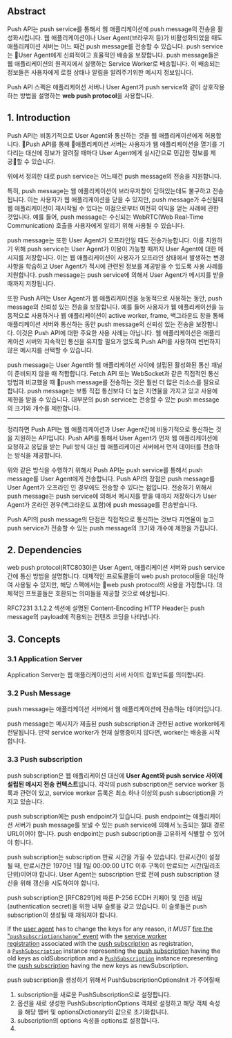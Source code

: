 
## Abstract
Push API는 push service를 통해서 웹 애플리케이션에 push message의 전송을 활성화시킵니다. 웹 애플리케이션이나 User Agent(브라우저 등)가 비활성화되었을 때도 애플리케이션 서버는 어느 때건 push message를 전송할 수 있습니다. push service는 User Agent에게 신뢰적이고 효율적인 배송을 보장합니다. push message들은 웹 애플리케이션의 원격지에서 실행하는 Service Worker로 배송됩니다. 이 배송되는 정보들은 사용자에게 로컬 상태나 알림을 알려주기위한 메시지 정보입니다.

Push API 스펙은 애플리케이션 서버나 User Agent가 push service와 같이 상호작용하는 방법을 설명하는 **web push protocol**을 사용합니다.


## 1. Introduction
Push API는 비동기적으로 User Agent와 통신하는 것을 웹 애플리케이션에게 허용합니다. Push API를 통해 애플리케이션 서버는 사용자가 웹 애플리케이션을 열기를 기다리는 대신에 정보가 알려질 때마다 User Agent에게 실시간으로 민감한 정보를 제공할 수 있습니다.

위에서 정의한 대로 push service는 어느때건 push message의 전송을 지원합니다.

특히, push message는 웹 애플리케이션이 브라우저창이 닫혀있는데도 불구하고 전송됩니다. 이는 사용자가 웹 애플리케이션을 닫을 수 있지만, push message가 수신될때 웹 애플리케이션이 재시작될 수 있다는 이점으로부터 여전히 이익을 얻는 사례에 관한 것입니다. 예를 들어, push message는 수신되는 WebRTC(Web Real-Time Communication) 호출을 사용자에게 알리기 위해 사용될 수 있습니다.

push message는 또한 User Agent가 오프라인일 때도 전송가능합니다. 이를 지원하기 위해 push service는 User Agent가 이용이 가능할 때까지 User Agent에 대한 메시지를 저장합니다. 이는 웹 애플리케이션이 사용자가 오프라인 상태에서 발생하는 변경 사항을 학습하고 User Agent가 적시에 관련된 정보를 제공받을 수 있도록 사용 사례를 지원합니다. push message는 push service에 의해서 User Agent가 메시지를 받을 때까지 저장됩니다.

또한 Push API는 User Agent가 웹 애플리케이션을 능동적으로 사용하는 동안, push message의 신뢰성 있는 전송을 보장합니다. 예를 들어 사용자가 웹 애플리케이션을 능동적으로 사용하거나 웹 애플리케이션이 active worker, frame, 백그라운드 창을 통해 애플리케이션 서버와 통신하는 동안 push message의 신뢰성 있는 전송을 보장합니다. 이것은 Push API에 대한 주요한 사용 사례는 아닙니다. 웹 애플리케이션은 애플리케이션 서버와 지속적인 통신을 유지할 필요가 없도록 Push API를 사용하여 빈번하지 않은 메시지를 선택할 수 있습니다.

push message는 User Agent와 웹 애플리케이션 사이에 설립된 활성화된 통신 채널이 준비되지 않을 때 적합합니다. Fetch API 또는 WebSocket과 같은 직접적인 통신 방법과 비교했을 때 push message를 전송하는 것은 훨씬 더 많은 리소스를 필요로 합니다. push message는 보통 직접 통신보다 더 높은 지연율을 가지고 있고 사용에 제한을 받을 수 있습니다. 대부분의 push service는 전송할 수 있는 push message의 크기와 개수를 제한합니다.

---
정리하면 Push API는 웹 애플리케이션과 User Agent간에 비동기적으로 통신하는 것을 지원하는 API입니다. Push API를 통해서 User Agent가 먼저 웹 애플리케이션에 요청하고 응답을 받는 Pull 방식 대신 웹 애플리케이션 서버에서 먼저 데이터를 전송하는 방식을 제공합니다.

위와 같은 방식을 수행하기 위해서 Push API는 push service를 통해서 push message를 User Agent에게 전송합니다. Push API의 장점은 push message를 User Agent가 오프라인 인 경우에도 전송할 수 있다는 점입니다. 전송하기 위해서 push message는 push service에 의해서 메시지를 받을 때까지 저장하다가 User Agent가 온라인 경우(백그라운드 포함)에 push message를 전송받습니다.

Push API의 push message의 단점은 직접적으로 통신하는 것보다 지연율이 높고 push service가 전송할 수 있는 push message의 크기와 개수에 제한을 가집니다.

## 2. Dependencies
web push protocol(RTC8030)은 User Agent, 애플리케이션 서버와 push service간에 통신 방법을 설명합니다.  대체적인 프로토콜들이 web push protocol들을 대신하여 사용될 수 있지만, 해당 스펙에서는 web push protocol의 사용을 가정합니다. 대체적인 프토콜들은 호환되는 의미들을 제공할 것으로 예상됩니다.

RFC7231 3.1.2.2 섹션에 설명된 Content-Encoding HTTP Header는  push message의 payload에 적용되는 컨텐츠 코딩을 나타냅니다.

## 3. Concepts
### 3.1 Application Server
Application Server는 웹 애플리케이션의 서버 사이드 컴포넌트를 의미합니다.

### 3.2 Push Message
push message는 애플리케이션 서버에서 웹 애플리케이션에 전송하는 데이터입니다.

push message는 메시지가 제출된 push subscription과 관련된 active worker에게 전달됩니다. 만약 service worker가 현재 실행중이지 않다면, worker는 배송을 시작합니다.

### 3.3 Push subscription
push subscription은 웹 애플리케이션 대신에 **User Agent와 push service 사이에 설립된 메시지 전송 컨텍스트**입니다. 각각의 push subscription은 service worker 등록과 관련이 있고, service worker 등록은 최소 하나 이상의 push subscription을 가지고 있습니다.

push subscription에는 push endpoint가 있습니다. push endpoint는 애플리케이션 서버가 push message를 보낼 수 있는 push service에 의해서 노출되는 절대 경로 URL이어야 합니다. push endpoint는 push subscription을 고유하게 식별할 수 있어야 합니다.

push subscription는 subscription 만료 시간을 가질 수 있습니다. 만료시간이 설정될 때, 만료시간은 1970년 1월 1일 00:00:00 UTC 이후 구독이 만료되는 시간(밀리초 단위)이어야 합니다. User Agent는 subscription 만료 전에 push subscription 갱신을 위해 갱신을 시도하여야 합니다. 

push subscription은 [RFC8291]에 따른 P-256 ECDH 키페어 및 인증 비밀(authentication secret)을 위한 내부 슬롯을 갖고 있습니다. 이 슬롯들은 push subscription이 생성될 때 채워져야 합니다. 

If the [user agent](https://www.w3.org/TR/push-api/#dfn-user-agent) has to change the keys for any reason, it _MUST_ [fire the "`pushsubscriptionchange`" event](https://www.w3.org/TR/push-api/#dfn-fire-the-pushsubscriptionchange-event) with the [service worker registration](https://www.w3.org/TR/service-workers/#dfn-service-worker-registration) associated with the [push subscription](https://www.w3.org/TR/push-api/#dfn-push-subscription) as registration, a [`PushSubscription`](https://www.w3.org/TR/push-api/#dom-pushsubscription) instance representing the [push subscription](https://www.w3.org/TR/push-api/#dfn-push-subscription) having the old keys as oldSubscription and a [`PushSubscription`](https://www.w3.org/TR/push-api/#dom-pushsubscription) instance representing the [push subscription](https://www.w3.org/TR/push-api/#dfn-push-subscription) having the new keys as newSubscription.

push subscription을 생성하기 위해서 PushSubscriptionOptionsInit 가 주어질때
1. subscription을 새로운 PushSubscription으로 설정합니다.
2. 옵션을 새로 생성한 PushSubscriptionOptions 객체로 설정하고 해당 객체 속성을 해당 멤버 및 optionsDictionary의 값으로 초기화합니다.
3. subscription의 options 속성을 options로 설정합니다.
4. 



